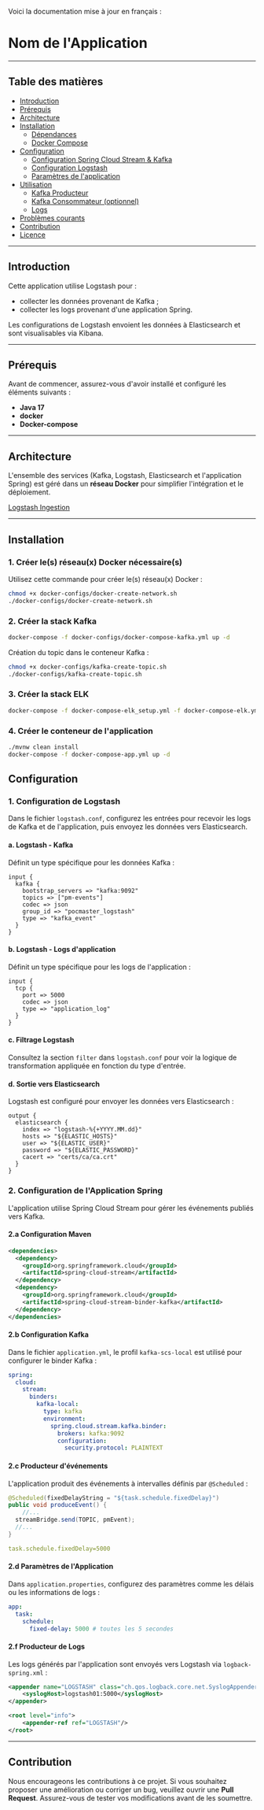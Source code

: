 Voici la documentation mise à jour en français :

# **Nom de l'Application**

---

## **Table des matières**

- [Introduction](#introduction)
- [Prérequis](#prérequis)
- [Architecture](#architecture)
- [Installation](#installation)
  - [Dépendances](#dépendances)
  - [Docker Compose](#docker-compose)
- [Configuration](#configuration)
  - [Configuration Spring Cloud Stream & Kafka](#spring-cloud-stream--kafka-configuration)
  - [Configuration Logstash](#logstash-configuration)
  - [Paramètres de l'application](#application-properties)
- [Utilisation](#utilisation)
  - [Kafka Producteur](#kafka-producer)
  - [Kafka Consommateur (optionnel)](#kafka-consumer-optionnel)
  - [Logs](#logs)
- [Problèmes courants](#problèmes-courants)
- [Contribution](#contribution)
- [Licence](#licence)

---

## **Introduction**

Cette application utilise Logstash pour :
- collecter les données provenant de Kafka ;
- collecter les logs provenant d'une application Spring.

Les configurations de Logstash envoient les données à Elasticsearch et sont visualisables via Kibana.

---

## **Prérequis**

Avant de commencer, assurez-vous d'avoir installé et configuré les éléments suivants :

- **Java 17**
- **docker**
- **Docker-compose**

---

## **Architecture**


L'ensemble des services (Kafka, Logstash, Elasticsearch et l'application Spring) est géré dans un **réseau Docker** pour simplifier l'intégration et le déploiement.

[Logstash Ingestion](logstash-ingestion.png)


---

## **Installation**

### 1. Créer le(s) réseau(x) Docker nécessaire(s)

Utilisez cette commande pour créer le(s) réseau(x) Docker :

```bash
chmod +x docker-configs/docker-create-network.sh
./docker-configs/docker-create-network.sh
```

### 2. Créer la stack Kafka

```bash
docker-compose -f docker-configs/docker-compose-kafka.yml up -d
```

Création du topic dans le conteneur Kafka :

```bash
chmod +x docker-configs/kafka-create-topic.sh
./docker-configs/kafka-create-topic.sh
```

### 3. Créer la stack ELK

```bash
docker-compose -f docker-compose-elk_setup.yml -f docker-compose-elk.yml up -d
```

### 4. Créer le conteneur de l'application

```bash
./mvnw clean install
docker-compose -f docker-compose-app.yml up -d
```

## **Configuration**

### 1. Configuration de Logstash

Dans le fichier `logstash.conf`, configurez les entrées pour recevoir les logs de Kafka et de l'application, puis envoyez les données vers Elasticsearch.

#### a. Logstash - Kafka

Définit un type spécifique pour les données Kafka :

```plaintext
input {
  kafka {
    bootstrap_servers => "kafka:9092"
    topics => ["pm-events"]
    codec => json
    group_id => "pocmaster_logstash"
    type => "kafka_event"
  }
}
```

#### b. Logstash - Logs d'application

Définit un type spécifique pour les logs de l'application :

```plaintext
input {
  tcp {
    port => 5000
    codec => json
    type => "application_log"
  }
}
```

#### c. Filtrage Logstash

Consultez la section `filter` dans `logstash.conf` pour voir la logique de transformation appliquée en fonction du type d'entrée.

#### d. Sortie vers Elasticsearch

Logstash est configuré pour envoyer les données vers Elasticsearch :

```plaintext
output {
  elasticsearch {
    index => "logstash-%{+YYYY.MM.dd}"
    hosts => "${ELASTIC_HOSTS}"
    user => "${ELASTIC_USER}"
    password => "${ELASTIC_PASSWORD}"
    cacert => "certs/ca/ca.crt"
  }
}
```

### 2. Configuration de l'Application Spring

L'application utilise Spring Cloud Stream pour gérer les événements publiés vers Kafka.

#### 2.a Configuration Maven

```xml
<dependencies>
  <dependency>
    <groupId>org.springframework.cloud</groupId>
    <artifactId>spring-cloud-stream</artifactId>
  </dependency>
  <dependency>
    <groupId>org.springframework.cloud</groupId>
    <artifactId>spring-cloud-stream-binder-kafka</artifactId>
  </dependency>
</dependencies>
```

#### 2.b Configuration Kafka

Dans le fichier `application.yml`, le profil `kafka-scs-local` est utilisé pour configurer le binder Kafka :

```yaml
spring:
  cloud:
    stream:
      binders:
        kafka-local:
          type: kafka
          environment:
            spring.cloud.stream.kafka.binder:
              brokers: kafka:9092
              configuration:
                security.protocol: PLAINTEXT
```

#### 2.c Producteur d'événements

L'application produit des événements à intervalles définis par `@Scheduled` :

```java
@Scheduled(fixedDelayString = "${task.schedule.fixedDelay}")
public void produceEvent() {
    //...
  streamBridge.send(TOPIC, pmEvent);
  //...
}
```

```yaml
task.schedule.fixedDelay=5000
```

#### 2.d Paramètres de l'Application

Dans `application.properties`, configurez des paramètres comme les délais ou les informations de logs :

```yaml
app:
  task:
    schedule:
      fixed-delay: 5000 # toutes les 5 secondes
```

#### 2.f Producteur de Logs

Les logs générés par l'application sont envoyés vers Logstash via `logback-spring.xml` :

```xml
<appender name="LOGSTASH" class="ch.qos.logback.core.net.SyslogAppender">
    <syslogHost>logstash01:5000</syslogHost>
</appender>

<root level="info">
    <appender-ref ref="LOGSTASH"/>
</root>
```

---

## **Contribution**

Nous encourageons les contributions à ce projet. Si vous souhaitez proposer une amélioration ou corriger un bug, veuillez ouvrir une **Pull Request**. Assurez-vous de tester vos modifications avant de les soumettre.